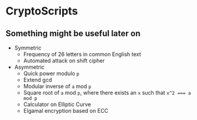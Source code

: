 # CryptoScripts

## Something might be useful later on

- Symmetric
  - Frequency of 26 letters in common English text
  - Automated attack on shift cipher
- Asymmetric
  - Quick power modulo `p`
  - Extend gcd
  - Modular inverse of `a` mod `p`
  - Square root of `a` mod `p`, where there exists an `x` such that `x^2 === a mod p`
  - Calculator on Elliptic Curve
  - Elgamal encryption based on ECC
